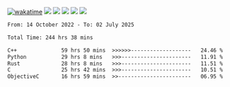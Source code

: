 [![wakatime](https://wakatime.com/badge/user/368879df-dc38-4b1a-86c4-8a2054a0e074.svg)](https://wakatime.com/@368879df-dc38-4b1a-86c4-8a2054a0e074)
<img src="https://img.shields.io/badge/Windows-0078D6?style=flat&logo=Windows&logoColor=white">
<img src="https://img.shields.io/badge/IntelliJ_IDEA-000000.svg?style=flat&logo=IntelliJ-IDEA&logoColor=white">
<img src="https://img.shields.io/badge/CLion-000000.svg?style=flat&logo=CLion&logoColor=white">
<img src="https://img.shields.io/badge/Visual_Studio_Code-007ACC?style=flat&logo=Visual-Studio-Code&logoColor=white">
<img src="https://img.shields.io/badge/Discord-5865F2?label=kano42&style=flat&logo=discord&logoColor=white">
<br>


<!--START_SECTION:waka-->

```txt
From: 14 October 2022 - To: 02 July 2025

Total Time: 244 hrs 38 mins

C++              59 hrs 50 mins  >>>>>>-------------------   24.46 %
Python           29 hrs 8 mins   >>>----------------------   11.91 %
Rust             28 hrs 8 mins   >>>----------------------   11.51 %
C                25 hrs 42 mins  >>>----------------------   10.51 %
ObjectiveC       16 hrs 59 mins  >>-----------------------   06.95 %
```

<!--END_SECTION:waka-->
